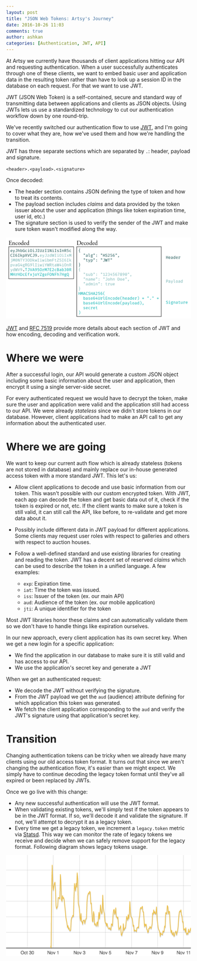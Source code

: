 ```yaml
---
layout: post
title: "JSON Web Tokens: Artsy's Journey"
date: 2016-10-26 11:03
comments: true
author: ashkan
categories: [Authentication, JWT, API]
---
```


At Artsy we currently have thousands of client applications hitting our API and requesting authentication. When a user successfully authenticates through one of these clients, we want to embed basic user and application data in the resulting token rather than have to look up a session ID in the database on each request. For that we want to use JWT.

JWT (JSON Web Token) is a self-contained, secure and standard way of transmitting data between applications and clients as JSON objects. Using JWTs lets us use a standardized technology to cut our authentication workflow down by one round-trip.

We've recently switched our authentication flow to use [JWT](https://jwt.io), and I'm going to cover what they are, how we've used them and how we're handling the transition.

<!-- more -->

JWT has three separate sections which are separated by `.`: header, payload and signature.

`<header>.<payload>.<signature>`

Once decoded:

- The header section contains JSON defining the type of token and how to treat its contents.
- The payload section includes _claims_ and data provided by the token issuer about the user and application (things like token expiration time, user id, etc.)
- The signature section is used to verify the sender of the JWT and make sure token wasn't modified along the way.

![JWT example](/images/2016-10-26-jwt-artsy-journey/jwt-example.png)

<a href="https://jwt.io/introduction/" target="_blank">JWT</a> and <a href="https://tools.ietf.org/html/rfc7519" target="_blank">RFC 7519</a> provide more details about each section of JWT and how encoding, decoding and verification work.


# Where we were

After a successful login, our API would generate a custom JSON object including some basic information about the user and application, then encrypt it using a single server-side secret.

For every authenticated request we would have to decrypt the token, make sure the user and application were valid and the application still had access to our API. We were already _stateless_ since we didn't store tokens in our database. However, client applications had to make an API call to get any information about the authenticated user.

# Where we are going

We want to keep our current auth flow which is already stateless (tokens are not stored in database) and mainly replace our in-house generated access token with a more standard JWT. This let's us:

- Allow client applications to decode and use basic information from our token. This wasn't possible with our custom encrypted token. With JWT, each app can decode the token and get basic data out of it, check if the token is expired or not, etc. If the client wants to make sure a token is still valid, it can still call the API, like before, to re-validate and get more data about it.
- Possibly include different data in JWT payload for different applications. Some clients may request user roles with respect to galleries and others with respect to auction houses.
- Follow a well-defined standard and use existing libraries for creating and reading the token. JWT has a decent set of reserved _claims_ which can be used to describe the token in a unified language. A few examples:

  - `exp`: Expiration time.
  - `iat`: Time the token was issued.
  - `iss`: Issuer of the token (ex. our main API)
  - `aud`: Audience of the token (ex. our mobile application)
  - `jti`: A unique identifier for the token

Most JWT libraries honor these claims and can automatically validate them so we don't have to handle things like expiration ourselves.

In our new approach, every client application has its own secret key. When we get a new login for a specific application:

- We find the application in our database to make sure it is still valid and has access to our API.
- We use the application's secret key and generate a JWT

When we get an authenticated request:

- We decode the JWT without verifying the signature.
- From the JWT payload we get the `aud` (audience) attribute defining for which application this token was generated.
- We fetch the client application corresponding to the `aud` and verify the JWT's signature using that application's secret key.

# Transition

Changing authentication tokens can be tricky when we already have many clients using our old access token format. It turns out that since we aren't changing the authentication flow, it's easier than we might expect. We simply have to continue decoding the legacy token format until they've all expired or been replaced by JWTs.

Once we go live with this change:

- Any new successful authentication will use the JWT format.
- When validating existing tokens, we'll simply test if the token appears to be in the JWT format. If so, we'll decode it and validate the signature. If not, we'll attempt to decrypt it as a legacy token.
- Every time we get a legacy token, we increment a `legacy.token` metric via [Statsd](https://github.com/etsy/statsd). This way we can monitor the rate of legacy tokens we receive and decide when we can safely remove support for the legacy format. Following diagram shows legacy tokens usage.

![Tracking legacy tokens](/images/2016-10-26-jwt-artsy-journey/graphite-legacy-tokens.png)

